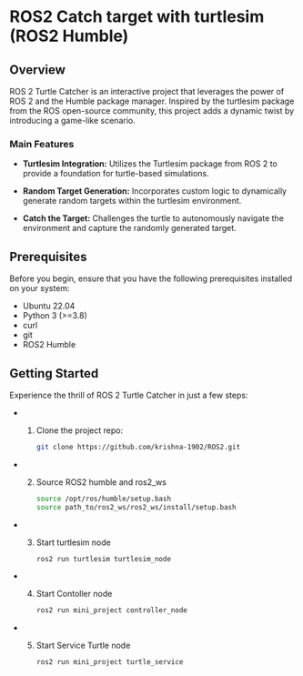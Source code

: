 # ROS2 Catch target with turtlesim (ROS2 Humble)

## Overview

ROS 2 Turtle Catcher is an interactive project that leverages the power of ROS 2 and the Humble package manager. Inspired by the turtlesim package from the ROS open-source community, this project adds a dynamic twist by introducing a game-like scenario.

### Main Features

- **Turtlesim Integration:** Utilizes the Turtlesim package from ROS 2 to provide a foundation for turtle-based simulations.

- **Random Target Generation:** Incorporates custom logic to dynamically generate random targets within the turtlesim environment.

- **Catch the Target:** Challenges the turtle to autonomously navigate the environment and capture the randomly generated target.

## Prerequisites

Before you begin, ensure that you have the following prerequisites installed on your system:

- Ubuntu 22.04
- Python 3 (>=3.8)
- curl
- git
- ROS2 Humble

## Getting Started

Experience the thrill of ROS 2 Turtle Catcher in just a few steps:

- 1. Clone the project repo:

     ```bash
     git clone https://github.com/krishna-1902/ROS2.git

- 2. Source ROS2 humble and ros2_ws
 
     ```bash
     source /opt/ros/humble/setup.bash
     source path_to/ros2_ws/ros2_ws/install/setup.bash

- 3. Start turtlesim node

     ```bash
     ros2 run turtlesim turtlesim_node

- 4. Start Contoller node

     ```bash
     ros2 run mini_project controller_node

- 5. Start Service Turtle node
 
     ```bash
     ros2 run mini_project turtle_service
